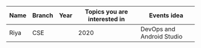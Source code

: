 
| Name| Branch | Year | Topics you are interested in | Events idea |
| ------------| ----------- | -------- |-------------------|----------------------|
| Riya | CSE | | 2020 | DevOps and Android Studio | hands-on workshops |


